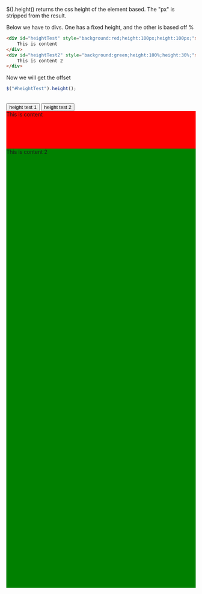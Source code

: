 $().height() returns the css height of the element based.  The "px" is stripped from the result.

Below we have to divs.  One has a fixed height, and the other is based off %

```html
<div id="heightTest" style="background:red;height:100px;height:100px;">
    This is content
</div>
<div id="heightTest2" style="background:green;height:100%;height:30%;">
    This is content 2
</div>
```


Now we will get the offset
```js
$("#heightTest").height();
```

</br>
<input type="button" value="height test 1" onclick='alert($("#heightTest").height())'>
<input type="button" value="height test 2" onclick='alert($("#heightTest2").height())'>
<div id="heightTest" style=";background:red;height:100px;height:100px;">
    This is content
</div>

<div id="heightTest2" style=";background:green;height:100%;height:30%;">
    This is content 2
</div>
